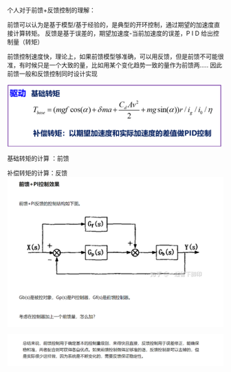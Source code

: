 个人对于前馈+反馈控制的理解：

前馈可以认为是基于模型/基于经验的，是典型的开环控制，通过期望的加速度直接计算转矩。
反馈是基于误差的，期望加速度-当前加速度的误差，P I D 给出控制量（转矩）

前馈控制速度快，理论上，如果前馈模型够准确，可以用反馈，但是前馈不可能很准，有时候只是一个大致的量，比如用某个变化趋势一致的量作为前馈两.....
因此前馈一般和反馈控制同时设计实现

![](images/个人对于前馈+反馈控制的理解：_image_1.png)


基础转矩的计算 ：前馈

补偿转矩的计算：反馈
![](images/个人对于前馈+反馈控制的理解：_image_2.png)

![](images/个人对于前馈+反馈控制的理解：_image_3.png)